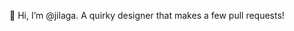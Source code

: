 👋 Hi, I’m @jilaga.
A quirky designer that makes a few pull requests!
<!---
jilaga/jilaga is a ✨ special ✨ repository because its `README.md` (this file) appears on your GitHub profile.
You can click the Preview link to take a look at your changes.
--->
